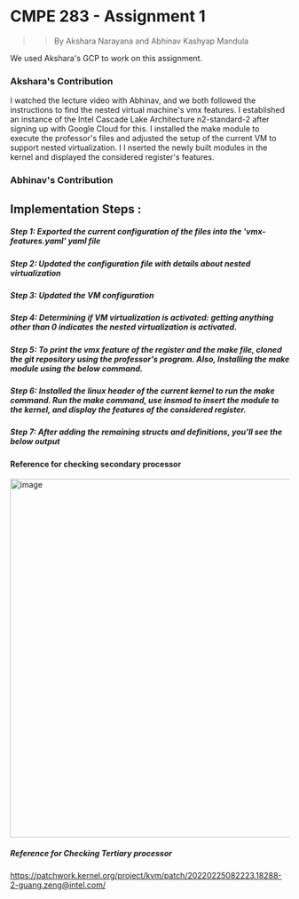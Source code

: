 # CMPE 283 - Assignment 1

>> By Akshara Narayana and Abhinav Kashyap Mandula

 We used Akshara's GCP to work on this assignment.


### Akshara's Contribution

I watched the lecture video with Abhinav, and we both followed the instructions to find the nested virtual machine's vmx features. I established an instance of the Intel Cascade Lake Architecture n2-standard-2 after signing up with Google Cloud for this. I installed the make module to execute the professor's files and adjusted the setup of the current VM to support nested virtualization. I I nserted the newly built modules in the kernel and displayed the considered register's features.

### Abhinav's Contribution





## Implementation Steps :

##### Step 1: Exported the current configuration of the files into the 'vmx-features.yaml' yaml file


##### Step 2: Updated the configuration file with details about nested virtualization



##### Step 3: Updated the VM configuration


##### Step 4: Determining if VM virtualization is activated: getting anything other than 0 indicates the nested virtualization is activated.



##### Step 5: To print the vmx feature of the register and the make file, cloned the git repository using the professor's program. Also, Installing the make module using the below command.



##### Step 6: Installed the linux header of the current kernel to run the make command. Run the make command, use insmod to insert the module to the kernel, and display the features of the considered register.



##### Step 7: After adding the remaining structs and definitions, you'll see the below output




#### Reference for checking secondary processor

<img width="646" alt="image" src="https://user-images.githubusercontent.com/99863530/200481568-5ddf0817-c528-4a3f-97c6-22753e63402f.png">



##### Reference for Checking Tertiary processor

https://patchwork.kernel.org/project/kvm/patch/20220225082223.18288-2-guang.zeng@intel.com/





